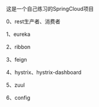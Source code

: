 这是一个自己练习的SpringCloud项目

0、rest生产者、消费者

1、eureka

2、ribbon

3、feign

4、hystrix、hystrix-dashboard

5、zuul

6、config
